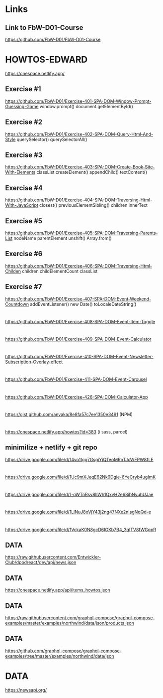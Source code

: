 # Links

## Link to FbW-D01-Course

https://github.com/FbW-D01/FbW-D01-Course

#  HOWTOS-EDWARD
https://onespace.netlify.app/

## Exercise #1

https://github.com/FbW-D01/Exercise-401-SPA-DOM-Window-Prompt-Guessing-Game
window.prompt()
document.getElementById()

## Exercise #2

https://github.com/FbW-D01/Exercise-402-SPA-DOM-Query-Html-And-Style
querySelector()
querySelectorAll()

## Exercise #3

https://github.com/FbW-D01/Exercise-403-SPA-DOM-Create-Book-Site-With-Elements
classList
createElement()
appendChild()
textContent()

## Exercise #4

https://github.com/FbW-D01/Exercise-404-SPA-DOM-Traversing-Html-With-JavaScript
closest()
previousElementSibling()
children
innerText

## Exercise #5

https://github.com/FbW-D01/Exercise-405-SPA-DOM-Traversing-Parents-List
nodeName
parentElement
unshift()
Array.from()

## Exercise #6

https://github.com/FbW-D01/Exercise-406-SPA-DOM-Traversing-Html-Childen
children
childElementCount
classList

## Exercise #7

https://github.com/FbW-D01/Exercise-407-SPA-DOM-Event-Weekend-Countdown
addEventListener()
new Date()
toLocaleDateString()

# 
https://github.com/FbW-D01/Exercise-408-SPA-DOM-Event-Item-Toggle

# 
https://github.com/FbW-D01/Exercise-409-SPA-DOM-Event-Calculator

# 
https://github.com/FbW-D01/Exercise-410-SPA-DOM-Event-Newsletter-Subscription-Overlay-effect

# 
https://github.com/FbW-D01/Exercise-411-SPA-DOM-Event-Carousel

# 
https://github.com/FbW-D01/Exercise-426-SPA-DOM-Calculator-App

# 
https://gist.github.com/anvaka/8e8fa57c7ee1350e3491 (NPM)

# 
https://onespace.netlify.app/howtos?id=383 (i sass, parcel)

## minimilize + netlify + git repo
https://drive.google.com/file/d/14vo1tgg7GsgjYjQTeoMRnTJcWEPW8fLE

#
https://drive.google.com/file/d/1Uc9mXJeqE62Nk9Dgie-6YeCryb4ugImK

#
https://drive.google.com/file/d/1-oWTnRsv8IIWh1QxyH2e68ibNvuhUJae

#
https://drive.google.com/file/d/1LlNuJ8oVjY43j2ng47NXe2nIsgNqQd-e

#
https://drive.google.com/file/d/1VckaK0N8gcD6IOXb7B4_3qITV8fWGqpR

## DATA
https://raw.githubusercontent.com/Entwickler-Club/dpodreact/dev/api/news.json

## DATA
https://onespace.netlify.app/api/items_howtos.json

## DATA
https://raw.githubusercontent.com/graphql-compose/graphql-compose-examples/master/examples/northwind/data/json/products.json

## DATA
https://github.com/graphql-compose/graphql-compose-examples/tree/master/examples/northwind/data/json

# DATA 
https://newsapi.org/
